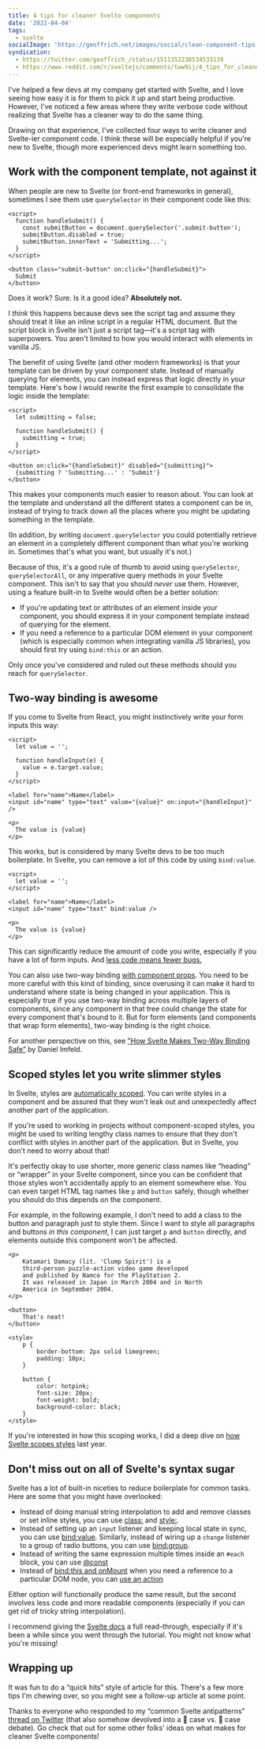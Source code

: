 ```yaml
---
title: 4 tips for cleaner Svelte components
date: '2022-04-04'
tags:
  - svelte
socialImage: 'https://geoffrich.net/images/social/clean-component-tips.png'
syndication:
  - https://twitter.com/geoffrich_/status/1511352238534533139
  - https://www.reddit.com/r/sveltejs/comments/tww9ij/4_tips_for_cleaner_svelte_components/
---
```


I've helped a few devs at my company get started with Svelte, and I love seeing how easy it is for them to pick it up and start being productive. However, I've noticed a few areas where they write verbose code without realizing that Svelte has a cleaner way to do the same thing.

Drawing on that experience, I've collected four ways to write cleaner and Svelte-ier component code. I think these will be especially helpful if you're new to Svelte, though more experienced devs might learn something too.

## Work with the component template, not against it

When people are new to Svelte (or front-end frameworks in general), sometimes I see them use `querySelector` in their component code like this:

```svelte
<script>
  function handleSubmit() {
    const submitButton = document.querySelector('.submit-button');
    submitButton.disabled = true;
    submitButton.innerText = 'Submitting...';
  }
</script>

<button class="submit-button" on:click="{handleSubmit}">
  Submit
</button>
```

Does it work? Sure. Is it a good idea? **Absolutely not.**

I _think_ this happens because devs see the script tag and assume they should treat it like an inline script in a regular HTML document. But the script block in Svelte isn't just a script tag&mdash;it's a script tag with superpowers. You aren't limited to how you would interact with elements in vanilla JS.

The benefit of using Svelte (and other modern frameworks) is that your template can be driven by your component state. Instead of manually querying for elements, you can instead express that logic directly in your template. Here's how I would rewrite the first example to consolidate the logic inside the template:

```svelte
<script>
  let submitting = false;

  function handleSubmit() {
    submitting = true;
  }
</script>

<button on:click="{handleSubmit}" disabled="{submitting}">
  {submitting ? 'Submitting...' : 'Submit'}
</button>
```

This makes your components much easier to reason about. You can look at the template and understand all the different states a component can be in, instead of trying to track down all the places where you might be updating something in the template.

(In addition, by writing `document.querySelector` you could potentially retrieve an element in a completely different component than what you're working in. Sometimes that's what you want, but usually it's not.)

Because of this, it's a good rule of thumb to avoid using `querySelector`, `querySelectorAll`, or any imperative query methods in your Svelte component. This isn't to say that you should _never_ use them. However, using a feature built-in to Svelte would often be a better solution:

- If you're updating text or attributes of an element inside your component, you should express it in your component template instead of querying for the element.
- If you need a reference to a particular DOM element in your component (which is especially common when integrating vanilla JS libraries), you should first try using `bind:this` or an action.

Only once you've considered and ruled out these methods should you reach for `querySelector`.

## Two-way binding is awesome

If you come to Svelte from React, you might instinctively write your form inputs this way:

```svelte
<script>
  let value = '';

  function handleInput(e) {
    value = e.target.value;
  }
</script>

<label for="name">Name</label>
<input id="name" type="text" value="{value}" on:input="{handleInput}" />

<p>
  The value is {value}
</p>
```

This works, but is considered by many Svelte devs to be too much boilerplate. In Svelte, you can remove a lot of this code by using `bind:value`.

```svelte
<script>
  let value = '';
</script>

<label for="name">Name</label>
<input id="name" type="text" bind:value />

<p>
  The value is {value}
</p>
```

This can significantly reduce the amount of code you write, especially if you have a lot of form inputs. And [less code means fewer bugs.](https://svelte.dev/blog/write-less-code)

You can also use two-way binding [with component props](https://svelte.dev/docs#template-syntax-component-directives-bind-property). You need to be more careful with this kind of binding, since overusing it can make it hard to understand where state is being changed in your application. This is especially true if you use two-way binding across multiple layers of components, since any component in that tree could change the state for every component that's bound to it. But for form elements (and components that wrap form elements), two-way binding is the right choice.

For another perspective on this, see ["How Svelte Makes Two-Way Binding Safe”](https://imfeld.dev/writing/how_svelte_makes_two_way_binding_safe) by Daniel Imfeld.

## Scoped styles let you write slimmer styles

In Svelte, styles are [automatically scoped](https://svelte.dev/tutorial/styling). You can write styles in a component and be assured that they won't leak out and unexpectedly affect another part of the application.

If you're used to working in projects without component-scoped styles, you might be used to writing lengthy class names to ensure that they don't conflict with styles in another part of the application. But in Svelte, you don't need to worry about that!

It's perfectly okay to use shorter, more generic class names like “heading” or “wrapper” in your Svelte component, since you can be confident that those styles won't accidentally apply to an element somewhere else. You can even target HTML tag names like `p` and `button` safely, though whether you should do this depends on the component.

For example, in the following example, I don't need to add a class to the button and paragraph just to style them. Since I want to style all paragraphs and buttons _in this component_, I can just target `p` and `button` directly, and elements outside this component won't be affected.

```svelte
<p>
	Katamari Damacy (lit. 'Clump Spirit') is a
	third-person puzzle-action video game developed
	and	published by Namco for the PlayStation 2.
	It was released in Japan in March 2004 and in North
	America in September 2004.
</p>

<button>
	That's neat!
</button>

<style>
	p {
		border-bottom: 2px solid limegreen;
		padding: 10px;
	}

	button {
		color: hotpink;
		font-size: 20px;
		font-weight: bold;
		background-color: black;
	}
</style>
```

If you're interested in how this scoping works, I did a deep dive on [how Svelte scopes styles](https://geoffrich.net/posts/svelte-scoped-styles/) last year.

## Don't miss out on all of Svelte's syntax sugar

Svelte has a lot of built-in niceties to reduce boilerplate for common tasks. Here are some that you might have overlooked:

- Instead of doing manual string interpolation to add and remove classes or set inline styles, you can use [class:](https://svelte.dev/tutorial/classes) and [style:](https://geoffrich.net/posts/style-directives/).
- Instead of setting up an `input` listener and keeping local state in sync, you can use [bind:value](https://svelte.dev/tutorial/text-inputs). Similarly, instead of wiring up a `change` listener to a group of radio buttons, you can use [bind:group](https://svelte.dev/tutorial/group-inputs).
- Instead of writing the same expression multiple times inside an `#each` block, you can use [@const](https://geoffrich.net/posts/local-constants/)
- Instead of [bind:this and onMount](https://svelte.dev/tutorial/bind-this) when you need a reference to a particular DOM node, you can [use an action](https://blog.logrocket.com/svelte-actions-introduction/)

Either option will functionally produce the same result, but the second involves less code and more readable components (especially if you can get rid of tricky string interpolation).

I recommend giving the [Svelte docs](https://svelte.dev/docs) a full read-through, especially if it's been a while since you went through the tutorial. You might not know what you're missing!

## Wrapping up

It was fun to do a “quick hits” style of article for this. There's a few more tips I'm chewing over, so you might see a follow-up article at some point.

Thanks to everyone who responded to my “common Svelte antipatterns” [thread on Twitter](https://twitter.com/geoffrich_/status/1488955388808421380) (that also somehow devolved into a 🐫 case vs. 🐍 case debate). Go check that out for some other folks' ideas on what makes for cleaner Svelte components!
